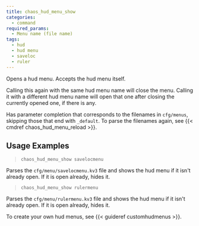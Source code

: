 ```yaml
---
title: chaos_hud_menu_show
categories:
  - command
required_params:
  - Menu name (file name)
tags:
  - hud
  - hud menu
  - saveloc
  - ruler
---
```


Opens a hud menu. Accepts the hud menu itself.

Calling this again with the same hud menu name will close the menu. Calling it with a different hud menu name will open that one after closing the currently opened one, if there is any.

Has parameter completion that corresponds to the filenames in `cfg/menus`, skipping those that end with `_default`.
To parse the filenames again, see {{< cmdref chaos_hud_menu_reload >}}.

## Usage Examples

> `chaos_hud_menu_show savelocmenu`

Parses the `cfg/menu/savelocmenu.kv3` file and shows the hud menu if it isn't already open. If it is open already, hides it.

> `chaos_hud_menu_show rulermenu`

Parses the `cfg/menu/rulermenu.kv3` file and shows the hud menu if it isn't already open. If it is open already, hides it.

To create your own hud menus, see {{< guideref customhudmenus >}}.

